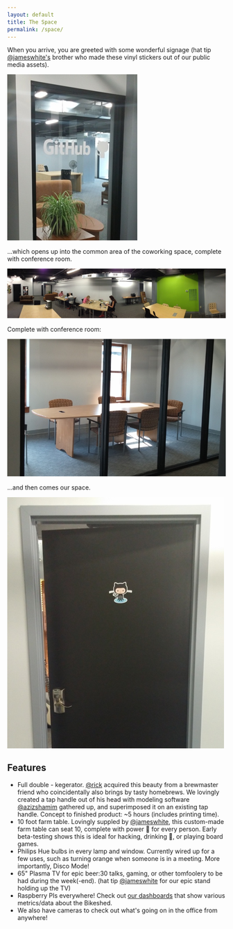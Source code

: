 ```yaml
---
layout: default
title: The Space
permalink: /space/
---
```


When you arrive, you are greeted with some wonderful signage (hat tip
[@jameswhite's](https://github.com/jameswhite) brother who made
these vinyl stickers out of our public media assets).

[![Photo of Bikeshed door with GitHub logo](/images/github-door-thumb.jpg)](/images/github-door.jpeg)

...which opens up into the common area of the coworking space, complete with conference room.

[![Panorama photo of the Bikeshed coworking area](/images/coworking-pano-thumb.jpg)](/images/coworking-pano.jpeg)

Complete with conference room:

[![Photo of the conference room with table and chairs](/images/conference-room-thumb.jpg)](/images/conference-room.jpeg)

...and then comes our space.

[![Photo of a solid door with a GitHub octocat sticker on it](/images/octocat-door-thumb.jpg)](/images/octocat-door.jpeg)

## Features

- Full double - kegerator. [@rick](https://github.com/rick) acquired this beauty from a brewmaster friend who coincidentally also brings by tasty homebrews. We lovingly created a tap handle out of his head with modeling software [@azizshamim](https://github.com/azizshamim) gathered up, and superimposed it on an existing tap handle. Concept to finished product: ~5 hours (includes printing time).
- 10 foot farm table. Lovingly suppled by [@jameswhite](https://github.com/jameswhite), this custom-made farm table can seat 10, complete with power 🔌 for every person. Early beta-testing shows this is ideal for hacking, drinking 🍻, or playing board games.
- Philips Hue bulbs in every lamp and window. Currently wired up for a few uses, such as turning orange when someone is in a meeting. More importantly, Disco Mode!
- 65" Plasma TV for epic beer:30 talks, gaming, or other tomfoolery to be had during the week(-end). (hat tip [@jameswhite](https://github.com/jameswhite) for our epic stand holding up the TV)
- Raspberry PIs everywhere! Check out [our dashboards](https://github.com/websages/dashboards-bnagh) that show various metrics/data about the Bikeshed.
- We also have cameras to check out what's going on in the office from anywhere!
